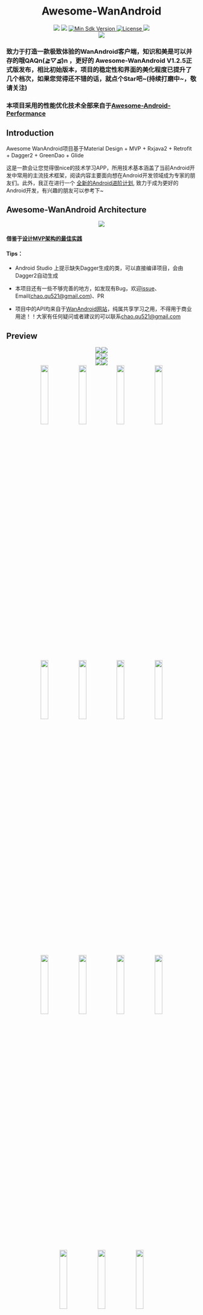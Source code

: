 <h1 align="center">Awesome-WanAndroid</h1>

<div align="center">
<img src="https://img.shields.io/badge/Version-V1.2.5-brightgreen.svg">
<img src="https://img.shields.io/badge/build-passing-brightgreen.svg">
<a href="https://developer.android.com/about/versions/android-5.0.html">
    <img src="https://img.shields.io/badge/API-21+-blue.svg" alt="Min Sdk Version">
</a>
<a href="http://www.apache.org/licenses/LICENSE-2.0">
    <img src="https://img.shields.io/badge/License-Apache2.0-blue.svg" alt="License" />
</a>
<img src="https://img.shields.io/badge/Gamil-chao.qu521@gmail.com-ff69b4.svg">
</div>

<div align="center">
<img src="https://diycode.b0.upaiyun.com/user/avatar/2468.jpg">
</div>

### 致力于打造一款极致体验的WanAndroid客户端，知识和美是可以并存的哦QAQn(*≧▽≦*)n ，更好的 Awesome-WanAndroid V1.2.5正式版发布，相比初始版本，项目的稳定性和界面的美化程度已提升了几个档次，如果您觉得还不错的话，就点个Star吧~(持续打磨中~，敬请关注)

### 本项目采用的性能优化技术全部来自于[Awesome-Android-Performance](https://github.com/JsonChao/Awesome-Android-Performance)

## Introduction

Awesome WanAndroid项目基于Material Design + MVP + Rxjava2 + Retrofit + Dagger2 + GreenDao + Glide

这是一款会让您觉得很nice的技术学习APP，所用技术基本涵盖了当前Android开发中常用的主流技术框架，阅读内容主要面向想在Android开发领域成为专家的朋友们。此外，我正在进行一个
[全新的Android进阶计划](https://github.com/JsonChao/Awesome-Android-Exercise), 致力于成为更好的Android开发，有兴趣的朋友可以参考下~

## Awesome-WanAndroid Architecture

<div align="center">
<img src="https://raw.githubusercontent.com/JsonChao/Awesome-WanAndroid/master/screenshots/AppArchitecture.png">
</div>

#### 借鉴于[设计MVP架构的最佳实践](https://blog.mindorks.com/essential-guide-for-designing-your-android-app-architecture-mvp-part-1-74efaf1cda40#.3lyk8t57x)

#### Tips：

- Android Studio 上提示缺失Dagger生成的类，可以直接编译项目，会由Dagger2自动生成

- 本项目还有一些不够完善的地方，如发现有Bug，欢迎[issue](https://github.com/JsonChao/Awesome-WanAndroid/issues)、Email([chao.qu521@gmail.com]())、PR

- 项目中的API均来自于[WanAndroid网站](http://www.wanandroid.com)，纯属共享学习之用，不得用于商业用途！！大家有任何疑问或者建议的可以联系[chao.qu521@gmail.com]()

## Preview

<div align="center">
<img src="https://raw.githubusercontent.com/JsonChao/Awesome-WanAndroid/master/screenshots/GIF1.gif"><img src="https://raw.githubusercontent.com/JsonChao/Awesome-WanAndroid/master/screenshots/GIF2.gif">
</div>

<div align="center">
<img src="https://raw.githubusercontent.com/JsonChao/Awesome-WanAndroid/master/screenshots/GIF3.gif"><img src="https://raw.githubusercontent.com/JsonChao/Awesome-WanAndroid/master/screenshots/GIF4.gif">
</div>

<div align="center">
<img src="https://raw.githubusercontent.com/JsonChao/Awesome-WanAndroid/master/screenshots/GIF5.gif"><img src="https://raw.githubusercontent.com/JsonChao/Awesome-WanAndroid/master/screenshots/GIF6.gif">
</div>

<div align="center">
<img src="https://raw.githubusercontent.com/JsonChao/Awesome-WanAndroid/master/screenshots/PNG1.png" width=20%><img src="https://raw.githubusercontent.com/JsonChao/Awesome-WanAndroid/master/screenshots/PNG2.png" width=20%><img src="https://raw.githubusercontent.com/JsonChao/Awesome-WanAndroid/master/screenshots/PNG3.png" width=20%><img src="https://raw.githubusercontent.com/JsonChao/Awesome-WanAndroid/master/screenshots/PNG4.png" width=20%>
</div>

<div align="center">
<img src="https://raw.githubusercontent.com/JsonChao/Awesome-WanAndroid/master/screenshots/PNG5.png" width=20%><img src="https://raw.githubusercontent.com/JsonChao/Awesome-WanAndroid/master/screenshots/PNG6.png" width=20%><img src="https://raw.githubusercontent.com/JsonChao/Awesome-WanAndroid/master/screenshots/PNG7.png" width=20%><img src="https://raw.githubusercontent.com/JsonChao/Awesome-WanAndroid/master/screenshots/PNG8.png" width=20%>
    
</div>

<div align="center">
<img src="https://raw.githubusercontent.com/JsonChao/Awesome-WanAndroid/master/screenshots/PNG9.png" width=20%><img src="https://raw.githubusercontent.com/JsonChao/Awesome-WanAndroid/master/screenshots/PNG10.png" width=20%><img src="https://raw.githubusercontent.com/JsonChao/Awesome-WanAndroid/master/screenshots/PNG11.png" width=20%><img src="https://raw.githubusercontent.com/JsonChao/Awesome-WanAndroid/master/screenshots/PNG12.png" width=20%>
</div>

<div align="center">
<img src="https://raw.githubusercontent.com/JsonChao/Awesome-WanAndroid/master/screenshots/PNG13.png" width=20%><img src="https://raw.githubusercontent.com/JsonChao/Awesome-WanAndroid/master/screenshots/PNG14.png" width=20%><img src="https://raw.githubusercontent.com/JsonChao/Awesome-WanAndroid/master/screenshots/PNG15.png" width=20%>
</div>

<div align="center">
<img src="https://raw.githubusercontent.com/JsonChao/Awesome-WanAndroid/master/screenshots/PNG16.png" width=20%><img src="https://raw.githubusercontent.com/JsonChao/Awesome-WanAndroid/master/screenshots/PNG17.png" width=20%><img src="https://raw.githubusercontent.com/JsonChao/Awesome-WanAndroid/master/screenshots/PNG18.png" width=20%><img src="https://raw.githubusercontent.com/JsonChao/Awesome-WanAndroid/master/screenshots/PNG19.png" width=20%>
</div>

<div align="center">
<img src="https://raw.githubusercontent.com/JsonChao/Awesome-WanAndroid/master/screenshots/PNG20.png" width=20%><img src="https://raw.githubusercontent.com/JsonChao/Awesome-WanAndroid/master/screenshots/PNG21.png" width=20%><img src="https://raw.githubusercontent.com/JsonChao/Awesome-WanAndroid/master/screenshots/PNG22.png" width=20%><img src="https://raw.githubusercontent.com/JsonChao/Awesome-WanAndroid/master/screenshots/PNG23.png" width=20%>
</div>

<div align="center">
<img src="https://raw.githubusercontent.com/JsonChao/Awesome-WanAndroid/master/screenshots/PNG24.png" width=20%><img src="https://raw.githubusercontent.com/JsonChao/Awesome-WanAndroid/master/screenshots/PNG25.png" width=20%><img src="https://raw.githubusercontent.com/JsonChao/Awesome-WanAndroid/master/screenshots/PNG26.png" width=20%><img src="https://raw.githubusercontent.com/JsonChao/Awesome-WanAndroid/master/screenshots/PNG27.png" width=20%>
</div>

<div align="center">
<img src="https://raw.githubusercontent.com/JsonChao/Awesome-WanAndroid/master/screenshots/PNG28.png" width=20%>
</div>


## Apk download（Android 5.0 or above it）（更好的Awesome-WanAndroid V1.2.5 来了）

<center>

![image](https://raw.githubusercontent.com/JsonChao/Awesome-WanAndroid/master/screenshots/apk.png)

</center>

## Skill points

- 项目代码尽力遵循了阿里巴巴Java开发规范和阿里巴巴Android开发规范，并有良好的注释。

- 使用Rxjava2结合Retrofit2进行网络请求。

- 使用Rxjava2的操作符对事件流进行进行转换、延时、过滤等操作，其中使用Compose操作符结合RxUtils工具类简化线程切换调用的代码数量。

- 使用Dagger2结合Dagger.Android无耦合地将Model注入Presenter、Presenter注入View，更高效地实现了MVP模式。

- 使用BasePresenter对事件流订阅的生命周期做了集成管理。

- 使用Material Design中的Behavior集合ToolBar实现了响应式的“上失下现”特效。

- 多处使用了滑动到顶部的悬浮按钮，提升阅读的便利性。

- 使用SmartRefreshLayout丰富的刷新动画将项目的美提升了一个档次。

- 使用了腾讯Bugly，以便对项目进行Bug修复和CI。

- 项目中多处使用了炫目的动画及特效。

- 高覆盖率的单元测试及部分UI测试。

- 更多请Clone本项目进行查看。。。

## 笔者对项目所使用主流框架的源码分析

请参见[Awesome-Third-Library-Source-Analysis](https://github.com/JsonChao/Awesome-Third-Library-Source-Analysis)


## Version

### :zap:v1.2.5

1、将请求url的scheme字段全局替换为https

2、解决issue上存在的bug


### v1.2.4

1.新增公众号栏目，支持公众号内搜索

2.解决Bugly上的bug


### v1.2.3

1.适配Android O版本

2.解决Bugly上的bug


### v1.2.2

1.增加了Presenter层单元测试和部分View层的自动化UI测试

2.解决登陆状态过一段时间会失效的bug

3.进行了适当的小规模重构

4.解决Bugly的兼容性bug


### v1.2.1

1.增加dagger.android

2.使用config.gradle统一管理gradle依赖

3.封装RxBinding订阅处理

4.增加共享元素适配处理

5.使用Compose增加统一返回结果处理

6.增加Glide memory、bitmapPool、diskCache配置

7.优化加载错误页显示逻辑

8.优化注册界面

9.优化沉浸式状态栏显示效果

10.更新Gradle版本到3.0.1


### v1.2.0

1.增加设置模块

2.分离出常用网站界面

3.增加item多标签

4.美化详情界面菜单

5.添加ActivityOption跳转动画

6.解决90%以上的内存泄露


### v1.1.0

1.增加RxBus订阅管理，解决RxBus内存泄露的问题

2.解决Webview有时加载不出来的问题

3.增加RxPermission，处理Android 6.0权限问题

4.Base响应基类泛型化，减少大量实体代码

5.增加知识分类导航详情页

6.搜索页面增加删除搜索记录，UI界面更加美观

7.项目整体UI美化


### v1.0.1

1.合理化项目分包架构

2.优化搜索模块

3.增加自动登录

4.增加TabLayout智能联动RecyclerView

5.增加沉浸式状态栏

6.优化详情文章菜单样式

7.项目整体UI美化


### V1.0.0

1.提交Awesome WanAndroid第一版 

## Thanks

### API： 

鸿洋大大提供的
[WanAndroid API](http://www.wanandroid.com/blog/show/2)

### APP：

[GeekNews](https://github.com/codeestX/GeekNews)
提供了Dagger2配合MVP的架构思路

[Toutiao](https://github.com/iMeiji/Toutiao)
提供的MD特效实现思路

[diycode](https://github.com/GcsSloop/diycode)
提供的智能滑动悬浮按钮实现思路

[Eyepetizer-in-Kotlin](https://github.com/LRH1993/Eyepetizer-in-Kotlin)
提供的搜索界面切换特效实现思路

此外，还参考了不少国内外牛人的项目，感谢开源！

### UI design：

[花瓣](https://huaban.com/) 提供了很美的UI界面设计，感谢花瓣

### icon：

[iconfont](http://www.iconfont.cn/) 阿里巴巴对外开放的很棒的icon资源

### Excellent third-party open source library：

#### Rx

[Rxjava](https://github.com/ReactiveX/RxJava)

[RxAndroid](https://github.com/ReactiveX/RxAndroid)

[RxBinding](https://github.com/JakeWharton/RxBinding)

#### Network

[Retrofit](https://github.com/square/retrofit)

[OkHttp](https://github.com/square/okhttp)

[Gson](https://github.com/google/gson)

#### Image Loader

[Glide](https://github.com/bumptech/glide)

#### DI

[Dagger2](https://github.com/google/dagger)

[ButterKnife](https://github.com/JakeWharton/butterknife)

#### DB

[GreenDao](https://github.com/greenrobot/greenDAO)

#### UI

[SmartRefreshLayout](https://github.com/scwang90/SmartRefreshLayout)

[Lottie-android](https://github.com/airbnb/lottie-android)

### 还有上面没列举的一些优秀的第三方开源库，感谢开源，愿我们一同成长~

## 知识星球（推荐）

现如今，Android 行业人才已逐渐饱和化，但高级人才依旧很稀缺，我们经常遇到的情况是，100份简历里只有2、3个比较合适的候选人，大部分的人都是疲于业务，没有花时间来好好学习，或是完全不知道学什么来提高自己的技术。对于 Android 开发者来说，尽早建立起一个完整的 Android 知识框架，了解目前大厂高频出现的常考知识点，掌握面试技巧，是一件非常需要重视的事情。

去年，为了进入一线大厂去做更有挑战的事情，拿到更高的薪资，我提前准备了半年的时间，沉淀了一份 「两年磨一剑」 的体系化精品面试题，而后的半年，我都在不断地进行面试，总共面试了二三十家公司，每一场面试完之后，我都将对应的面试题和详细的答案进行了系统化的总结，并更新到了我的面试项目里，现在，在每一个模块之下，我都已经精心整理出了 超高频和高频的常考 知识点。

在我近一年的大厂实战面试复盘中逐渐对原本的内容进行了大幅度的优化，并且新增了很多新的内容。它可以说是一线互联网大厂的面试精华总结，同时后续还会包含如何写简历和面试技巧的内容，能够帮你省时省力地准备面试，大大降低找到一个好工作的难度。

这份面试项目不同于我 Github 上的 Awesome-Android-Interview 面试项目：https://github.com/JsonChao/Awesome-Android-Interview，Awesome-Android-Interview 已经在 2 年前（2020年 10 月停止更新），内容稍显陈旧，里面也有不少点表述不严谨，总体含金量较低。而我今天要分享的这份面试题库，是我在这两年持续总结、细化、沉淀出来的体系化精品面试题，里面很多的核心题答案在面试的压力下，经过了反复的校正与升华，含金量极高。

在分享之前，有一点要注意的是，一定不要将资料泄露出去！细想一下就明白了：

1、如果暴露出去，拿到手的人比你更快掌握，更早进入大厂，拿到高薪，你进大厂的机会就会变小，毕竟现在好公司就那么多，一个萝卜一个坑。 

2、两年前我公开分享的简陋版 Awesome-Android-Interview 面试题库现在还在被各个培训机构当做引流资料，加大了现在 Android 内卷。。

所以，这一点一定要切记。

现在，我已经在我的成长社群里修订好了 《体系化高频核心 Android 面试题库》 中的 ”计算机基础高频核心面试题“ 和 ”Java 和 kotlin 高频核心面试题“ 部分，后续还会为你带来我核心题库中的：

“Android基础 高频核心面试题”
“基础架构 高频核心面试题”
“跨平台 高频核心面试题”
“性能优化 高频核心面试题”
”Framework 高频核心面试题“
”NDK 高频核心面试题“
获取方法：扫描下方的二维码。

<div align="center">
<img src="https://mmbiz.qpic.cn/mmbiz_png/PjzmrzN77aBMyo7G0TS2tYYJicPHRLD5KlvoaRA6EP1QvjiaSSkxcOPibnXXtOpgRJw5J3EYHcribkDBuWUfhRF35Q/640?wx_fmt=png&wxfrom=5&wx_lazy=1&wx_co=1" width=30%>
</div>

$\color{#FF0000}{出身普通的人，如何真正改变命运？}$

这是我过去五、六年一直研究的命题。首先，是为自己研究，因为我是从小城镇出来的，通过持续不断地逆袭立足深圳。**越是出身普通的人，就越需要有耐心，去进行系统性地全面提升，这方面，我有非常丰富的实践经验和方法论**。因此，我开启了 “JsonChao” 的成长社群，希望和你一起完成系统性地蜕变。

### 星球目前有哪些服务？

- 每周会提供一份让 **个人增值，避免踩坑 的硬干货**。
- 每日以文字或语音的形式分享我个人学习和实践中的 **思考精华或复盘记录**。
- 提供 **每月 三 次成长**、技术或面试指导的咨询服务。
- 更多服务正在研发中...

### 超哥的知识星球适合谁？

- **如果你希望持续提升自己，获得更高的薪资或是想加入大厂**，那么超哥的知识星球会对你有很大的帮助。
- **如果你既努力，又焦虑**，特别适合加入超哥的知识星球，因为我经历过同样的阶段，而且最后找到了走出焦虑，靠近梦想的地方。
- **如果你希望改变自己的生活状态**，欢迎加入超哥的知识星球，和我一起每日迭代，持续精进。

### 星球如何定价？

365元每年

每天一元，给自己的成长持续加油💪

为了回馈 JsonChao Github 的忠实用户，我申请了少量优惠券，先到者先得，错过再无

<div align="center">
<img src="https://mmbiz.qpic.cn/mmbiz_png/PjzmrzN77aAPxe8aibFBdkiaY9ldh9uQVxw0WFJ9TicCRlhZIFibIb2ex74hWel3DpkS46aX5vFlwuZXKTNMb2ZnHg/640?wx_fmt=png&wxfrom=5&wx_lazy=1&wx_co=1" width=30%>
</div>

## 公众号

我的公众号 `JsonChao` 开通啦，专注于构建一套未来Android开发必备的知识体系。每个工作日为您推送高质量文章，让你每天都能涨知识。如果您想第一时间获取最新文章和最新动态，欢迎扫描关注~

<div align="center">
<img src="https://p3-juejin.byteimg.com/tos-cn-i-k3u1fbpfcp/7da61f2739d34818be8a51a7afbbbb53~tplv-k3u1fbpfcp-watermark.image?" width=30%>
</div>

### About me

- #### Email:[chao.qu521@gmail.com]()
- #### Blog:[https://jsonchao.github.io/](https://jsonchao.github.io/)
- #### 掘金:[https://juejin.im/user/5a3ba9375188252bca050ade](https://juejin.im/user/5a3ba9375188252bca050ade)
    
### License

Copyright 2018 JsonChao

Licensed under the Apache License, Version 2.0 (the "License");
you may not use this file except in compliance with the License.
You may obtain a copy of the License at

   http://www.apache.org/licenses/LICENSE-2.0

Unless required by applicable law or agreed to in writing, software
distributed under the License is distributed on an "AS IS" BASIS,
WITHOUT WARRANTIES OR CONDITIONS OF ANY KIND, either express or implied.
See the License for the specific language governing permissions and
limitations under the License.
